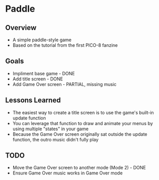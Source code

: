 # Paddle

## Overview
- A simple paddle-style game
- Based on the tutorial from the first PICO-8 fanzine

## Goals
- Impliment base game - DONE
- Add title screen - DONE
- Add Game Over screen - PARTIAL, missing music

## Lessons Learned
- The easiest way to create a title screen is to use the game's built-in update function
- You can leverage that function to draw and animate your menus by using multiple "states" in your game
- Because the Game Over screen originally sat outside the update function, the outro music didn't fully play

## TODO
- Move the Game Over screen to another mode (Mode 2) - DONE
- Ensure Game Over music works in Game Over mode 